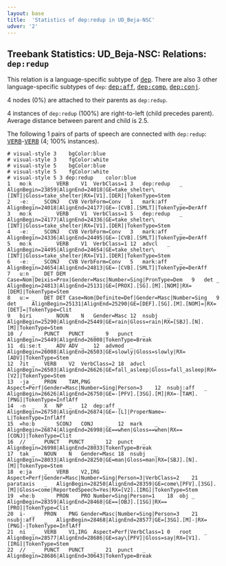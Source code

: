 ```yaml
---
layout: base
title:  'Statistics of dep:redup in UD_Beja-NSC'
udver: '2'
---
```


## Treebank Statistics: UD_Beja-NSC: Relations: `dep:redup`

This relation is a language-specific subtype of <tt><a href="bej_nsc-dep-dep.html">dep</a></tt>.
There are also 3 other language-specific subtypes of `dep`: <tt><a href="bej_nsc-dep-dep-aff.html">dep:aff</a></tt>, <tt><a href="bej_nsc-dep-dep-comp.html">dep:comp</a></tt>, <tt><a href="bej_nsc-dep-dep-conj.html">dep:conj</a></tt>.

4 nodes (0%) are attached to their parents as `dep:redup`.

4 instances of `dep:redup` (100%) are right-to-left (child precedes parent).
Average distance between parent and child is 2.5.

The following 1 pairs of parts of speech are connected with `dep:redup`: <tt><a href="bej_nsc-pos-VERB.html">VERB</a></tt>-<tt><a href="bej_nsc-pos-VERB.html">VERB</a></tt> (4; 100% instances).


~~~ conllu
# visual-style 3	bgColor:blue
# visual-style 3	fgColor:white
# visual-style 5	bgColor:blue
# visual-style 5	fgColor:white
# visual-style 5 3 dep:redup	color:blue
1	moːk	_	VERB	V1	VerbClass=1	3	dep:redup	_	AlignBegin=23859|AlignEnd=24018|GE=take_shelter\[INT]|Gloss=take_shelter|RX=[V1].[DER]|TokenType=Stem
2	-eː	_	SCONJ	CVB	VerbForm=Conv	1	mark:aff	_	AlignBegin=24018|AlignEnd=24177|GE=-[CVB].[SMLT]|TokenType=DerAff
3	moːk	_	VERB	V1	VerbClass=1	5	dep:redup	_	AlignBegin=24177|AlignEnd=24336|GE=take_shelter\[INT]|Gloss=take_shelter|RX=[V1].[DER]|TokenType=Stem
4	-eː	_	SCONJ	CVB	VerbForm=Conv	3	mark:aff	_	AlignBegin=24336|AlignEnd=24495|GE=-[CVB].[SMLT]|TokenType=DerAff
5	moːk	_	VERB	V1	VerbClass=1	12	advcl	_	AlignBegin=24495|AlignEnd=24654|GE=take_shelter\[INT]|Gloss=take_shelter|RX=[V1].[DER]|TokenType=Stem
6	-eː	_	SCONJ	CVB	VerbForm=Conv	5	mark:aff	_	AlignBegin=24654|AlignEnd=24813|GE=-[CVB].[SMLT]|TokenType=DerAff
7	uːn	_	DET	DEM	Case=Nom|Deixis=Prox|Gender=Masc|Number=Sing|PronType=Dem	9	det	_	AlignBegin=24813|AlignEnd=25131|GE=[PROX].[SG].[M].[NOM]|RX=[DEM]|TokenType=Stem
8	uː=	_	DET	DET	Case=Nom|Definite=Def|Gender=Masc|Number=Sing	9	det	_	AlignBegin=25131|AlignEnd=25290|GE=[DEF].[SG].[M].[NOM]=|RX=[DET]=|TokenType=Clit
9	biri	_	NOUN	N	Gender=Masc	12	nsubj	_	AlignBegin=25290|AlignEnd=25449|GE=rain|Gloss=rain|RX=[SBJ].[N].[M]|TokenType=Stem
10	/	_	PUNCT	PUNCT	_	9	punct	_	AlignBegin=25449|AlignEnd=26008|TokenType=Break
11	diːseːt	_	ADV	ADV	_	12	advmod	_	AlignBegin=26008|AlignEnd=26503|GE=slowly|Gloss=slowly|RX=[ADV]|TokenType=Stem
12	ʔit	_	VERB	V2	VerbClass=2	18	advcl	_	AlignBegin=26503|AlignEnd=26626|GE=fall_asleep|Gloss=fall_asleep|RX=[V2]|TokenType=Stem
13	-ja	_	PRON	TAM,PNG	Aspect=Perf|Gender=Masc|Number=Sing|Person=3	12	nsubj:aff	_	AlignBegin=26626|AlignEnd=26750|GE=-[PFV].[3SG].[M]|RX=-[TAM].[PNG]|TokenType=InflAff
14	-n	_	X	NP	_	12	dep:aff	_	AlignBegin=26750|AlignEnd=26874|GE=-[L]|ProperName=-L|TokenType=InflAff
15	=hoːb	_	SCONJ	CONJ	_	12	mark	_	AlignBegin=26874|AlignEnd=26998|GE==when|Gloss==when|RX==[CONJ]|TokenType=Clit
16	//	_	PUNCT	PUNCT	_	12	punct	_	AlignBegin=26998|AlignEnd=28033|TokenType=Break
17	tak	_	NOUN	N	Gender=Masc	18	nsubj	_	AlignBegin=28033|AlignEnd=28250|GE=man|Gloss=man|RX=[SBJ].[N].[M]|TokenType=Stem
18	eːja	_	VERB	V2,IRG	Aspect=Perf|Gender=Masc|Number=Sing|Person=3|VerbClass=2	21	parataxis	_	AlignBegin=28250|AlignEnd=28359|GE=come\[PFV].[3SG].[M]|Gloss=come|ReportedSpeech=Yes|RX=[V2].[IRG]|TokenType=Stem
19	=heːb	_	PRON	PRO	Number=Sing|Person=1	18	obj	_	AlignBegin=28359|AlignEnd=28468|GE==[OBJ].[1SG]|RX==[PRO]|TokenType=Clit
20	i-	_	PRON	PNG	Gender=Masc|Number=Sing|Person=3	21	nsubj:aff	_	AlignBegin=28468|AlignEnd=28577|GE=[3SG].[M]-|RX=[PNG]-|TokenType=InflAff
21	ni	_	VERB	V1,IRG	Aspect=Perf|VerbClass=1	0	root	_	AlignBegin=28577|AlignEnd=28686|GE=say\[PFV]|Gloss=say|RX=[V1].[IRG]|TokenType=Stem
22	//	_	PUNCT	PUNCT	_	21	punct	_	AlignBegin=28686|AlignEnd=30643|TokenType=Break

~~~


